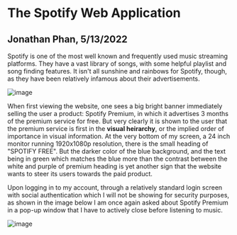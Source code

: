 # The Spotify Web Application
## Jonathan Phan, 5/13/2022

Spotify is one of the most well known and frequently used music streaming platforms. They have a vast library of songs, with some helpful playlist and song finding features. It isn't all sunshine and rainbows for Spotify, though, as they have been relatively infamous about their advertisements. 

![image](https://user-images.githubusercontent.com/72906410/168417104-dfc99870-0055-4d2a-a8a4-c8216c2062f0.png)

When first viewing the website, one sees a big bright banner immediately selling the user a product: Spotify Premium, in which it advertises 3 months of the premium service for free. But very clearly it is shown to the user that the premium service is first in the **visual heirarchy**, or the implied order of importance in visual information. At the very bottom of my screen, a 24 inch monitor running 1920x1080p resolution, there is the small heading of "SPOTIFY FREE". But the darker color of the blue background, and the text being in green which matches the blue more than the contrast between the white and purple of premium heading is yet another sign that the website wants to steer its users towards the paid product. 

Upon logging in to my account, through a relatively standard login screen with social authentication which I will not be showing for security purposes, as shown in the image below I am once again asked about Spotify Premium in a pop-up window that I have to actively close before listening to music. 

![image](https://user-images.githubusercontent.com/72906410/168417332-6339dbfe-109c-4ad6-8bed-a55bfceffa2f.png)

